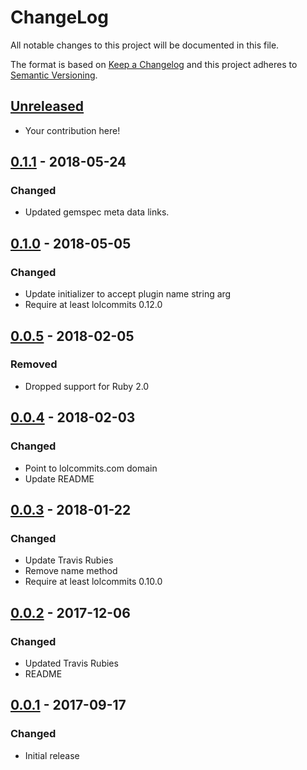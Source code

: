# ChangeLog

All notable changes to this project will be documented in this file.

The format is based on [Keep a Changelog][KeepAChangelog] and this project
adheres to [Semantic Versioning][Semver].

## [Unreleased]

- Your contribution here!

## [0.1.1] - 2018-05-24
### Changed
- Updated gemspec meta data links.

## [0.1.0] - 2018-05-05
### Changed
- Update initializer to accept plugin name string arg
- Require at least lolcommits 0.12.0

## [0.0.5] - 2018-02-05
### Removed
- Dropped support for Ruby 2.0

## [0.0.4] - 2018-02-03
### Changed
- Point to lolcommits.com domain
- Update README

## [0.0.3] - 2018-01-22
### Changed
- Update Travis Rubies
- Remove name method
- Require at least lolcommits 0.10.0

## [0.0.2] - 2017-12-06
### Changed
- Updated Travis Rubies
- README

## [0.0.1] - 2017-09-17
### Changed
- Initial release

[Unreleased]: https://github.com/lolcommits/lolcommits-dotcom/compare/v0.1.1...HEAD
[0.1.1]: https://github.com/lolcommits/lolcommits-dotcom/compare/v0.1.0...v0.1.1
[0.1.0]: https://github.com/lolcommits/lolcommits-dotcom/compare/v0.0.5...v0.1.0
[0.0.5]: https://github.com/lolcommits/lolcommits-dotcom/compare/v0.0.4...v0.0.5
[0.0.4]: https://github.com/lolcommits/lolcommits-dotcom/compare/v0.0.3...v0.0.4
[0.0.3]: https://github.com/lolcommits/lolcommits-dotcom/compare/v0.0.2...v0.0.3
[0.0.2]: https://github.com/lolcommits/lolcommits-dotcom/compare/v0.0.1...v0.0.2
[0.0.1]: https://github.com/lolcommits/lolcommits-dotcom/compare/76488bb...v0.0.1
[KeepAChangelog]: http://keepachangelog.com/en/1.0.0/
[Semver]: http://semver.org/spec/v2.0.0.html
